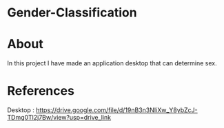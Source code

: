 # Gender-Classification

# About
In this project I have made an application desktop that can determine sex.

# References
Desktop :  https://drive.google.com/file/d/19nB3n3NIiXw_Y8ybZcJ-TDmg0Tl2j7Bw/view?usp=drive_link
